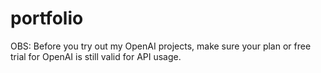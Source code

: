 # portfolio



OBS: Before you try out my OpenAI projects, make sure your plan or free trial for OpenAI is still valid for API usage. 

